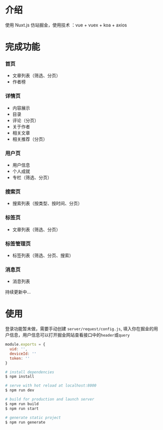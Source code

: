 # 介绍

使用 Nuxt.js 仿站掘金，使用技术 ：vue + vuex + koa + axios

# 完成功能

### 首页
  * 文章列表（筛选、分页）
  * 作者榜

### 详情页
  * 内容展示
  * 目录
  * 评论（分页）
  * 关于作者
  * 相关文章
  * 相关推荐（分页）

### 用户页
  * 用户信息
  * 个人成就
  * 专栏（筛选、分页）

### 搜索页
  * 搜索列表（按类型、按时间、分页）

### 标签页
  * 文章列表（筛选、分页）

### 标签管理页
  * 标签列表（筛选、分页、搜索）

### 消息页
  * 消息列表


持续更新中...

# 使用

登录功能暂未做，需要手动创建 `server/request/config.js`, 填入你在掘金的用户信息，用户信息可以打开掘金网站查看接口中的`header`或`query`

```js
module.exports = {
  uid: '',
  deviceId: ''
  token: ''
}
```

``` bash
# install dependencies
$ npm install

# serve with hot reload at localhost:8000
$ npm run dev

# build for production and launch server
$ npm run build
$ npm run start

# generate static project
$ npm run generate
```
